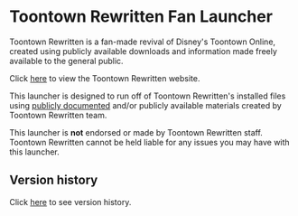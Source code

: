 # Toontown Rewritten Fan Launcher

Toontown Rewritten is a fan-made revival of Disney's Toontown Online, created using publicly available downloads and information made freely available to the general public. 

Click [here](https://toontownrewritten.com) to view the Toontown Rewritten website.

This launcher is designed to run off of Toontown Rewritten's installed files using [publicly documented](https://github.com/ToontownRewritten/api-doc/blob/master/login.md) and/or publicly available materials created by Toontown Rewritten team.

This launcher is **not** endorsed or made by Toontown Rewritten staff. Toontown Rewritten cannot be held liable for any issues you may have with this launcher.

## Version history

Click [here](https://github.com/mfwass/Miscellaneous-Projects/blob/master/Toontown%20Rewritten%20Launcher/VERSIONS.md) to see version history.
